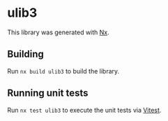 # ulib3

This library was generated with [Nx](https://nx.dev).

## Building

Run `nx build ulib3` to build the library.

## Running unit tests

Run `nx test ulib3` to execute the unit tests via [Vitest](https://vitest.dev/).
